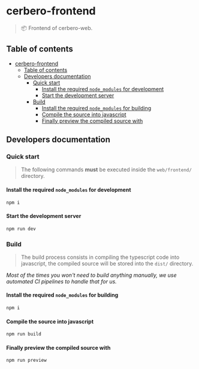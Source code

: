 # cerbero-frontend

> 📦 Frontend of cerbero-web.

## Table of contents

<!--toc:start-->
- [cerbero-frontend](#cerbero-frontend)
  - [Table of contents](#table-of-contents)
  - [Developers documentation](#developers-documentation)
    - [Quick start](#quick-start)
      - [Install the required `node_modules` for development](#install-the-required-nodemodules-for-development)
      - [Start the development server](#start-the-development-server)
    - [Build](#build)
      - [Install the required `node_modules` for building](#install-the-required-nodemodules-for-building)
      - [Compile the source into javascript](#compile-the-source-into-javascript)
      - [Finally preview the compiled source with](#finally-preview-the-compiled-source-with)
<!--toc:end-->

## Developers documentation

### Quick start

> The following commands **must** be executed inside the `web/frontend/` directory.

#### Install the required `node_modules` for development

```sh
npm i
```

#### Start the development server

```sh
npm run dev
```

### Build

> The build process consists in compiling the typescript code into javascript, the compiled source will be stored into the `dist/` directory.

*Most of the times you won't need to build anything manually, we use automated CI pipelines to handle that for us.*

#### Install the required `node_modules` for building

```sh
npm i
```

#### Compile the source into javascript

```sh
npm run build
```

#### Finally preview the compiled source with

```
npm run preview
```

